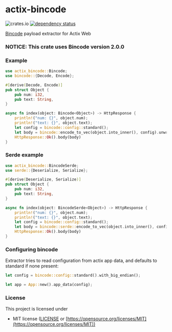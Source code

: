 # actix-bincode

![crates.io](https://img.shields.io/crates/v/actix-bincode?label=latest) [![dependency status](https://deps.rs/crate/actix-bincode/0.2.0/status.svg)](https://deps.rs/crate/actix-bincode/0.2.0)

[Bincode](https://crates.io/crates/bincode) payload extractor for Actix Web

### NOTICE: This crate uses Bincode version 2.0.0  


### Example

```rust
use actix_bincode::Bincode;
use bincode::{Decode, Encode};

#[derive(Decode, Encode)]
pub struct Object {
    pub num: i32,
    pub text: String,
}

async fn index(object: Bincode<Object>) -> HttpResponse {
    println!("num: {}", object.num);
    println!("text: {}", object.text);
    let config = bincode::config::standard();
    let body = bincode::encode_to_vec(object.into_inner(), config).unwrap();
    HttpResponse::Ok().body(body)
}
```

### Serde example

```rust
use actix_bincode::BincodeSerde;
use serde::{Deserialize, Serialize};

#[derive(Deserialize, Serialize)]
pub struct Object {
    pub num: i32,
    pub text: String,
}

async fn index(object: BincodeSerde<Object>) -> HttpResponse {
    println!("num: {}", object.num);
    println!("text: {}", object.text);
    let config = bincode::config::standard();
    let body = bincode::serde::encode_to_vec(object.into_inner(), config).unwrap();
    HttpResponse::Ok().body(body)
}
```

### Configuring bincode

Extractor tries to read configuration from actix app data, and defaults to standard if none present:  

```rust
let config = bincode::config::standard().with_big_endian();

let app = App::new().app_data(config);

```

### License

This project is licensed under 

- MIT license ([LICENSE](LICENSE) or [https://opensource.org/licenses/MIT](https://opensource.org/licenses/MIT))

